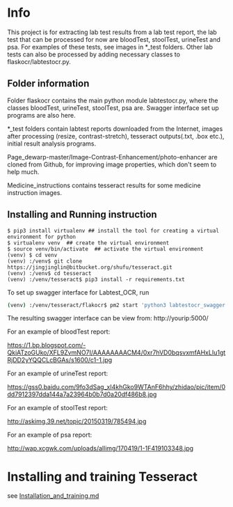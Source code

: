 # Info
This project is for extracting lab test results from a lab test report, the lab test that can be processed for now are bloodTest, stoolTest, urineTest and psa. For examples of these tests, see images in *_test folders. Other lab tests can also be processed by adding necessary classes to flaskocr/labtestocr.py.

## Folder information
Folder flaskocr contains the main python module labtestocr.py, where the classes bloodTest, urineTest, stoolTest, psa are. Swagger interface set up programs are also here.

*_test folders contain labtest reports downloaded from the Internet, images after processing (resize, contrast-stretch), tesseract outputs(.txt, .box etc.), initial result analysis programs.

Page_dewarp-master/Image-Contrast-Enhancement/photo-enhancer are cloned from Github, for improving image properties, which don't seem to help much.

Medicine_instructions contains tesseract results for some medicine instruction images.

## Installing and Running instruction
```
$ pip3 install virtualenv ## install the tool for creating a virtual environment for python
$ virtualenv venv  ## create the virtual environment
$ source venv/bin/activate  ## activate the virtual environment
(venv) $ cd venv
(venv) :/venv$ git clone https://jingjinglin@bitbucket.org/shufu/tesseract.git
(venv) :/venv$ cd tesseract
(venv) :/venv/tesseract$ pip3 install -r requirements.txt
```

To set up swagger interface for Labtest_OCR, run 
```bash
(venv) :/venv/tesseract/flakocr$ pm2 start 'python3 labtestocr_swagger.py' ## from folder flaskocr
```

The resulting swagger interface can be view from: http://yourip:5000/

For an example of bloodTest report:

https://1.bp.blogspot.com/-QkiATzoGUko/XFL9ZvmNO7I/AAAAAAAACM4/0xr7hVD0bqsvxmfAHxLIu1gtRjDD2yYQQCLcBGAs/s1600/c1-1.jpg

For an example of urineTest report:

https://gss0.baidu.com/9fo3dSag_xI4khGko9WTAnF6hhy/zhidao/pic/item/0dd7912397dda144a7a23964b0b7d0a20df486b8.jpg

For an example of stoolTest report:

http://askimg.39.net/topic/20150319/785494.jpg

For an example of psa report:

http://wap.xcgwk.com/uploads/allimg/170419/1-1F419103348.jpg

# Installing and training Tesseract
see [Installation_and_training.md](Installation_and_training.md)